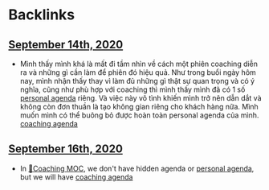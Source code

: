 
# Backlinks
## [September 14th, 2020](<September 14th, 2020.md>)
- Mình thấy mình khá là mất đi tầm nhìn về cách một phiên coaching diễn ra và những gì cần làm để phiên đó hiệu quả. Như trong buổi ngày hôm nay, mình nhận thấy thay vì làm đủ những gì thật sự quan trọng và có ý nghĩa, cũng như phù hợp với coaching thì mình thấy mình đã có 1 số [personal agenda](<personal agenda.md>) riêng. Và việc này vô tình khiến mình trở nên dẫn dắt và không còn đơn thuần là tạo không gian riêng cho khách hàng nữa. Mình muốn mình có thể buông bỏ được hoàn toàn personal agenda của mình. [coaching agenda](<coaching agenda.md>)

## [September 16th, 2020](<September 16th, 2020.md>)
- In [🧭Coaching MOC](<🧭Coaching MOC.md>), we don't have hidden agenda or [personal agenda](<personal agenda.md>), but we will have [coaching agenda](<coaching agenda.md>)

